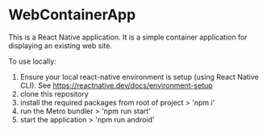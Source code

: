 # WebContainerApp
This is a React Native application.  It is a simple container application for displaying an existing web site. 

To use locally:
1. Ensure your local react-native environment is setup (using React Native CLI). See https://reactnative.dev/docs/environment-setup  
2. clone this repository
3. install the required packages from root of project > 'npm i'
4. run the Metro bundler > 'npm run start'
5. start the application > 'npm run android'
